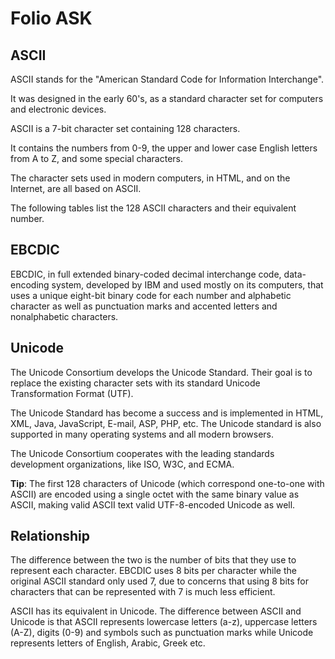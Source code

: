 # Folio ASK

## ASCII
ASCII stands for the "American Standard 
Code for Information Interchange".

It was designed in the early 60's, as a standard 
character set for computers and electronic devices.

ASCII is a 7-bit character set containing 128 characters.

It contains the numbers from 0-9, the upper and lower case 
English letters from A to Z, and some special characters.

The character sets used in modern computers, 
in HTML, and on the Internet, are all based on ASCII.

The following tables list the 128 ASCII characters
and their equivalent number.


## EBCDIC

EBCDIC, in full extended binary-coded decimal interchange code, data-encoding system, developed by IBM and used mostly on its computers, that uses a unique eight-bit binary code for each number and alphabetic character as well as punctuation marks and accented letters and nonalphabetic characters.

## Unicode
The Unicode Consortium develops the Unicode Standard. Their goal is to replace the existing character sets with its standard Unicode Transformation Format (UTF).

The Unicode Standard has become a success and is implemented in HTML, XML, Java, JavaScript, E-mail, ASP, PHP, etc. The Unicode standard is also supported in many operating systems and all modern browsers.

The Unicode Consortium cooperates with the leading standards development organizations, like ISO, W3C, and ECMA.

**Tip**: The first 128 characters of Unicode (which correspond one-to-one with ASCII) are encoded using a single octet with the same binary value as ASCII, making valid ASCII text valid UTF-8-encoded Unicode as well.


## Relationship
The difference between the two is the number of bits that they use to represent each character. EBCDIC uses 8 bits per character while the original ASCII standard only used 7, due to concerns that using 8 bits for characters that can be represented with 7 is much less efficient.


ASCII has its equivalent in Unicode. The difference between ASCII and Unicode is that ASCII represents lowercase letters (a-z), uppercase letters (A-Z), digits (0-9) and symbols such as punctuation marks while Unicode represents letters of English, Arabic, Greek etc.